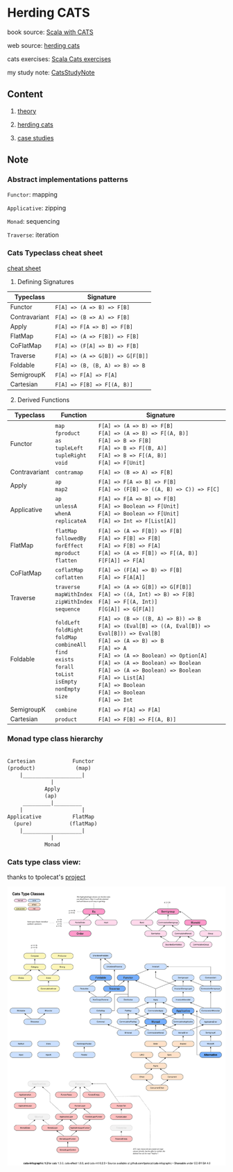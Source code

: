# Herding CATS

book source: [Scala with CATS](https://underscore.io/books/scala-with-cats/)

web source: [herding cats](http://eed3si9n.com/herding-cats/)

cats exercises: [Scala Cats exercises](https://www.scala-exercises.org/cats)

my study note: [CatsStudyNote](docs/CatsStudyNote.md)

## Content

1. [theory](src/main/scala/com/github/jacobbishopxy/theory/README.md)

2. [herding cats](src/main/scala/com/github/jacobbishopxy/herdingCats/README.md)

3. [case studies](src/main/scala/com/github/jacobbishopxy/caseStudies/README.md)

## Note

### Abstract implementations patterns

`Functor`: mapping

`Applicative`: zipping

`Monad`: sequencing

`Traverse`: iteration

### Cats Typeclass cheat sheet

[cheat sheet](docs/typeclasses.pdf)

1. Defining Signatures

|Typeclass|Signature|
| --- | --- |
|Functor|`F[A] => (A => B) => F[B]`|
|Contravariant|`F[A] => (B => A) => F[B]`|
|Apply|`F[A] => F[A => B] => F[B]`|
|FlatMap|`F[A] => (A => F[B]) => F[B]`|
|CoFlatMap|`F[A] => (F[A] => B) => F[B]`|
|Traverse|`F[A] => (A => G[B]) => G[F[B]]`|
|Foldable|`F[A] => (B, (B, A) => B) => B`|
|SemigroupK|`F[A] => F[A] => F[A]`|
|Cartesian|`F[A] => F[B] => F[(A, B)]`|

2. Derived Functions

|Typeclass|Function|Signature|
| --- | --- | --- |
|Functor|`map` <br/> `fproduct` <br/> `as` <br/> `tupleLeft` <br/> `tupleRight` <br/> `void`|`F[A] => (A => B) => F[B]` <br/> `F[A] => (A => B) => F[(A, B)]` <br/> `F[A] => B => F[B]` <br/> `F[A] => B => F[(B, A)]` <br/> `F[A] => B => F[(A, B)]` <br/> `F[A] => F[Unit]`|
|Contravariant|`contramap`|`F[A] => (B => A) => F[B]`|
|Apply|`ap` <br/> `map2`|`F[A] => F[A => B] => F[B]` <br/> `F[A] => (F[B] => ((A, B) => C)) => F[C]`|
|Applicative|`ap` <br/> `unlessA` <br/> `whenA` <br/> `replicateA`|`F[A] => F[A => B] => F[B]` <br/> `F[A] => Boolean => F[Unit]` <br/> `F[A] => Boolean => F[Unit]` <br/> `F[A] => Int => F[List[A]]`|
|FlatMap|`flatMap` <br/> `followedBy` <br/> `forEffect` <br/> `mproduct` <br/> `flatten`|`F[A] => (A => F[B]) => F[B]` <br/> `F[A] => F[B] => F[B]` <br/> `F[A] => F[B] => F[A]` <br/> `F[A] => (A => F[B]) => F[(A, B)]` <br/> `F[F[A]] => F[A]`|
|CoFlatMap|`coflatMap` <br/> `coflatten`|`F[A] => (F[A] => B) => F[B]` <br/> `F[A] => F[A[A]]`|
|Traverse|`traverse` <br/> `mapWithIndex` <br/> `zipWithIndex` <br/> `sequence`|`F[A] => (A => G[B]) => G[F[B]]` <br/> `F[A] => ((A, Int) => B) => F[B]` <br/> `F[A] => F[(A, Int)]` <br/> `F[G[A]] => G[F[A]]`|
|Foldable|`foldLeft` <br/> `foldRight` <br/> `foldMap` <br/> `combineAll` <br/> `find` <br/> `exists` <br/> `forall` <br/> `toList` <br/> `isEmpty` <br/> `nonEmpty` <br/> `size`|`F[A] => (B => ((B, A) => B)) => B` <br/> `F[A] => (Eval[B] => ((A, Eval[B]) => Eval[B])) => Eval[B]` <br/> `F[A] => (A => B) => B` <br/> `F[A] => A` <br/> `F[A] => (A => Boolean) => Option[A]` <br/> `F[A] => (A => Boolean) => Boolean` <br/> `F[A] => (A => Boolean) => Boolean` <br/> `F[A] => List[A]` <br/> `F[A] => Boolean` <br/> `F[A] => Boolean` <br/> `F[A] => Int`|
|SemigroupK|`combine`|`F[A] => F[A] => F[A]`|
|Cartesian|`product`|`F[A] => F[B] => F[(A, B)]`|

### Monad type class hierarchy

```

Cartesian            Functor
(product)             (map)
    |___________________|
              |
            Apply
            (ap)
     _________|_________
    |                   |
Applicative          FlatMap
  (pure)            (flatMap)
    |___________________|
              |
            Monad
```

### Cats type class view:

thanks to tpolecat's [project](https://github.com/tpolecat/cats-infographic)

![Cats type class](docs/cats-type-class.svg)
